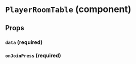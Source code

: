 `PlayerRoomTable` (component)
=============================



Props
-----

### `data` (required)



### `onJoinPress` (required)


